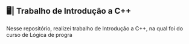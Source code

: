 ## 🖥️| Trabalho de Introdução a C++

  Nesse repositório, realizei trabalho de Introdução a C++, na qual foi do curso de Lógica de progra

   
